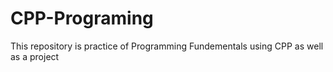 # CPP-Programing
This repository is  practice of Programming Fundementals using CPP as well as a project 
